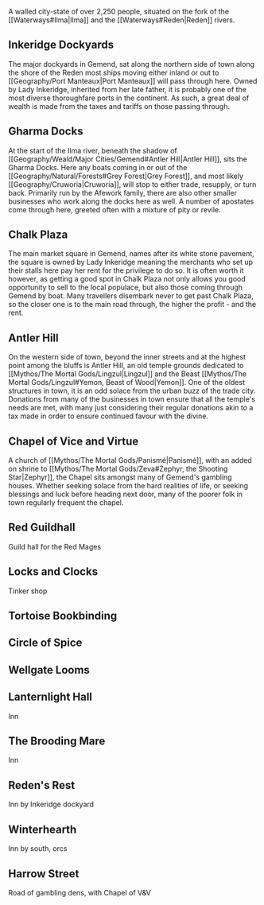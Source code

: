 A walled city-state of over 2,250 people, situated on the fork of the [[Waterways#Ilma|Ilma]] and the [[Waterways#Reden|Reden]] rivers.
## Inkeridge Dockyards
The major dockyards in Gemend, sat along the northern side of town along the shore of the Reden most ships moving either inland or out to [[Geography/Port Manteaux|Port Manteaux]] will pass through here. Owned by Lady Inkeridge, inherited from her late father, it is probably one of the most diverse thoroughfare ports in the continent. As such, a great deal of wealth is made from the taxes and tariffs on those passing through.
## Gharma Docks
At the start of the Ilma river, beneath the shadow of [[Geography/Weald/Major Cities/Gemend#Antler Hill|Antler Hill]], sits the Gharma Docks. Here any boats coming in or out of the [[Geography/Natural/Forests#Grey Forest|Grey Forest]], and most likely [[Geography/Cruworia|Cruworia]], will stop to either trade, resupply, or turn back. Primarily run by the Afework family, there are also other smaller businesses who work along the docks here as well. A number of apostates come through here, greeted often with a mixture of pity or revile.
## Chalk Plaza
The main market square in Gemend, names after its white stone pavement, the square is owned by Lady Inkeridge meaning the merchants who set up their stalls here pay her rent for the privilege to do so. It is often worth it however, as getting a good spot in Chalk Plaza not only allows you good opportunity to sell to the local populace, but also those coming through Gemend by boat. Many travellers disembark never to get past Chalk Plaza, so the closer one is to the main road through, the higher the profit - and the rent.
## Antler Hill
On the western side of town, beyond the inner streets and at the highest point among the bluffs is Antler Hill, an old temple grounds dedicated to [[Mythos/The Mortal Gods/Lingzul|Lingzul]] and the Beast [[Mythos/The Mortal Gods/Lingzul#Yemon, Beast of Wood|Yemon]]. One of the oldest structures in town, it is an odd solace from the urban buzz of the trade city. Donations from many of the businesses in town ensure that all the temple's needs are met, with many just considering their regular donations akin to a tax made in order to ensure continued favour with the divine.
## Chapel of Vice and Virtue
A church of [[Mythos/The Mortal Gods/Panismé|Panismé]], with an added on shrine to [[Mythos/The Mortal Gods/Zeva#Zephyr, the Shooting Star|Zephyr]], the Chapel sits amongst many of Gemend's gambling houses. Whether seeking solace from the hard realities of life, or seeking blessings and luck before heading next door, many of the poorer folk in town regularly frequent the chapel. 

## Red Guildhall
Guild hall for the Red Mages
## Locks and Clocks
Tinker shop

## Tortoise Bookbinding

## Circle of Spice

## Wellgate Looms

## Lanternlight Hall
Inn

## The Brooding Mare
Inn

## Reden's Rest
Inn by Inkeridge dockyard

## Winterhearth
Inn by south, orcs

## Harrow Street
Road of gambling dens, with Chapel of V&V